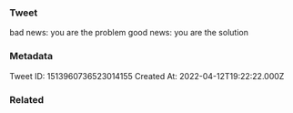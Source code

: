 ### Tweet
bad news: you are the problem
good news: you are the solution

### Metadata
Tweet ID: 1513960736523014155
Created At: 2022-04-12T19:22:22.000Z

### Related

